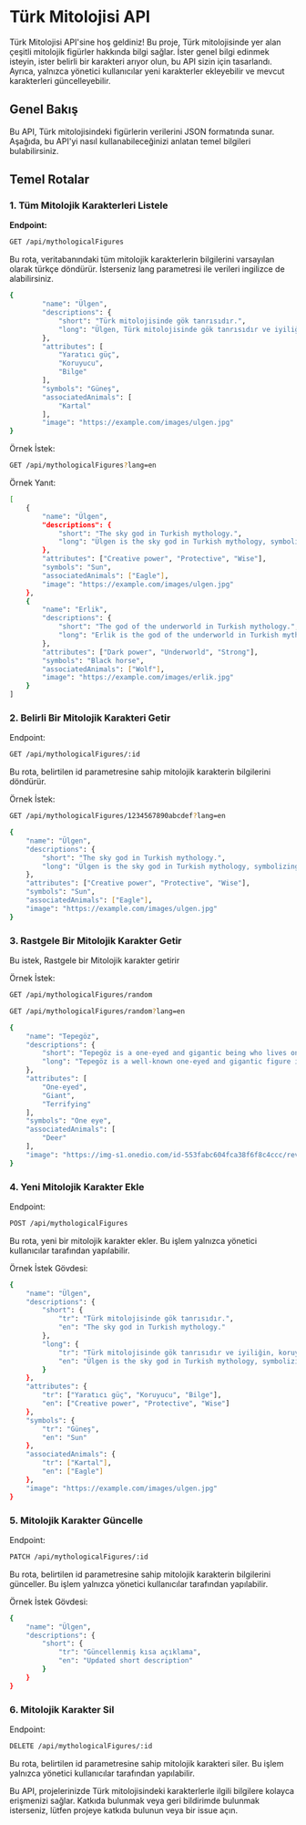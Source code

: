 # Türk Mitolojisi API

Türk Mitolojisi API'sine hoş geldiniz! Bu proje, Türk mitolojisinde yer alan çeşitli mitolojik figürler hakkında bilgi sağlar. İster genel bilgi edinmek isteyin, ister belirli bir karakteri arıyor olun, bu API sizin için tasarlandı. Ayrıca, yalnızca yönetici kullanıcılar yeni karakterler ekleyebilir ve mevcut karakterleri güncelleyebilir.

## Genel Bakış

Bu API, Türk mitolojisindeki figürlerin verilerini JSON formatında sunar. Aşağıda, bu API'yi nasıl kullanabileceğinizi anlatan temel bilgileri bulabilirsiniz.

## Temel Rotalar

### 1. Tüm Mitolojik Karakterleri Listele

**Endpoint:**

```bash
GET /api/mythologicalFigures
```

Bu rota, veritabanındaki tüm mitolojik karakterlerin bilgilerini varsayılan olarak türkçe döndürür. İsterseniz lang parametresi ile verileri ingilizce de alabilirsiniz.

```bash
{
        "name": "Ülgen",
        "descriptions": {
            "short": "Türk mitolojisinde gök tanrısıdır.",
            "long": "Ülgen, Türk mitolojisinde gök tanrısıdır ve iyiliğin, koruyucu güçlerin simgesidir. Göğün 16. katında, Altın Dağ'da altın bir taht üzerinde oturur."
        },
        "attributes": [
            "Yaratıcı güç",
            "Koruyucu",
            "Bilge"
        ],
        "symbols": "Güneş",
        "associatedAnimals": [
            "Kartal"
        ],
        "image": "https://example.com/images/ulgen.jpg"
}

```

Örnek İstek:

```bash
GET /api/mythologicalFigures?lang=en
```

Örnek Yanıt:

```bash
[
    {
        "name": "Ülgen",
        "descriptions": {
            "short": "The sky god in Turkish mythology.",
            "long": "Ülgen is the sky god in Turkish mythology, symbolizing goodness and protective powers..."
        },
        "attributes": ["Creative power", "Protective", "Wise"],
        "symbols": "Sun",
        "associatedAnimals": ["Eagle"],
        "image": "https://example.com/images/ulgen.jpg"
    },
    {
        "name": "Erlik",
        "descriptions": {
            "short": "The god of the underworld in Turkish mythology.",
            "long": "Erlik is the god of the underworld in Turkish mythology, representing darkness and evil..."
        },
        "attributes": ["Dark power", "Underworld", "Strong"],
        "symbols": "Black horse",
        "associatedAnimals": ["Wolf"],
        "image": "https://example.com/images/erlik.jpg"
    }
]
```

### 2. Belirli Bir Mitolojik Karakteri Getir

Endpoint:

```bash
GET /api/mythologicalFigures/:id
```

Bu rota, belirtilen id parametresine sahip mitolojik karakterin bilgilerini döndürür.

Örnek İstek:

```bash
GET /api/mythologicalFigures/1234567890abcdef?lang=en
```

```bash
{
    "name": "Ülgen",
    "descriptions": {
        "short": "The sky god in Turkish mythology.",
        "long": "Ülgen is the sky god in Turkish mythology, symbolizing goodness and protective powers..."
    },
    "attributes": ["Creative power", "Protective", "Wise"],
    "symbols": "Sun",
    "associatedAnimals": ["Eagle"],
    "image": "https://example.com/images/ulgen.jpg"
}
```

### 3. Rastgele Bir Mitolojik Karakter Getir

Bu istek, Rastgele bir Mitolojik karakter getirir

Örnek İstek:

```bash
GET /api/mythologicalFigures/random
```

```bash
GET /api/mythologicalFigures/random?lang=en
```

```bash
{
    "name": "Tepegöz",
    "descriptions": {
        "short": "Tepegöz is a one-eyed and gigantic being who lives on Mount Qaf. He is born from the union of a shepherd and a fairy girl, and his mother is a female Alageyik (Fallow Deer).",
        "long": "Tepegöz is a well-known one-eyed and gigantic figure in Turkish mythology and epics. He lives on Mount Qaf and is often depicted as a large, undefined entity floating on water, resembling a formless blob. Sometimes portrayed as male and sometimes female, Tepegöz's mother is a female Alageyik who wears a ring on her finger. Tepegöz's giant form is related to the general term 'Yelbegen' used for giants in Turkish mythology. In Altai Turkish epics, Yelbegens are described as human-shaped, enormous beings with three, seven, or twelve black and yellow heads. Yelbegens are said to cause solar and lunar eclipses by devouring the sun and moon. In Turkish epics, giants are known as enemies of horses. The iron Yelbegen is described as being as tall as a black pine, riding a black horse, and wielding a club-like weapon. Large-eared giants are said to live underground, and female giants known as 'giant mothers' also exist. Giants with their lower lip on the ground and upper lip in the sky are common motifs in Anatolian Turkish tales. Tepegöz, with his single eye and giant form, is considered a terrifying figure in mythology. His stories offer a rich narrative both mythologically and culturally, presenting a world filled with supernatural forces."
    },
    "attributes": [
        "One-eyed",
        "Giant",
        "Terrifying"
    ],
    "symbols": "One eye",
    "associatedAnimals": [
        "Deer"
    ],
    "image": "https://img-s1.onedio.com/id-553fabc604fca38f6f8c4ccc/rev-0/w-635/listing/f-jpg-webp/s-94dbe6d44bac6e925288500e2e0a564f30a6c4e3.webp"
}
```

### 4. Yeni Mitolojik Karakter Ekle

Endpoint:

```bash
POST /api/mythologicalFigures
```

Bu rota, yeni bir mitolojik karakter ekler. Bu işlem yalnızca yönetici kullanıcılar tarafından yapılabilir.

Örnek İstek Gövdesi:

```bash
{
    "name": "Ülgen",
    "descriptions": {
        "short": {
            "tr": "Türk mitolojisinde gök tanrısıdır.",
            "en": "The sky god in Turkish mythology."
        },
        "long": {
            "tr": "Türk mitolojisinde gök tanrısıdır ve iyiliğin, koruyucu güçlerin simgesidir...",
            "en": "Ülgen is the sky god in Turkish mythology, symbolizing goodness and protective powers..."
        }
    },
    "attributes": {
        "tr": ["Yaratıcı güç", "Koruyucu", "Bilge"],
        "en": ["Creative power", "Protective", "Wise"]
    },
    "symbols": {
        "tr": "Güneş",
        "en": "Sun"
    },
    "associatedAnimals": {
        "tr": ["Kartal"],
        "en": ["Eagle"]
    },
    "image": "https://example.com/images/ulgen.jpg"
}
```

### 5. Mitolojik Karakter Güncelle

Endpoint:

```bash
PATCH /api/mythologicalFigures/:id
```

Bu rota, belirtilen id parametresine sahip mitolojik karakterin bilgilerini günceller. Bu işlem yalnızca yönetici kullanıcılar tarafından yapılabilir.

Örnek İstek Gövdesi:

```bash
{
    "name": "Ülgen",
    "descriptions": {
        "short": {
            "tr": "Güncellenmiş kısa açıklama",
            "en": "Updated short description"
        }
    }
}
```

### 6. Mitolojik Karakter Sil

Endpoint:

```bash
DELETE /api/mythologicalFigures/:id
```

Bu rota, belirtilen id parametresine sahip mitolojik karakteri siler. Bu işlem yalnızca yönetici kullanıcılar tarafından yapılabilir.

Bu API, projelerinizde Türk mitolojisindeki karakterlerle ilgili bilgilere kolayca erişmenizi sağlar. Katkıda bulunmak veya geri bildirimde bulunmak isterseniz, lütfen projeye katkıda bulunun veya bir issue açın.
